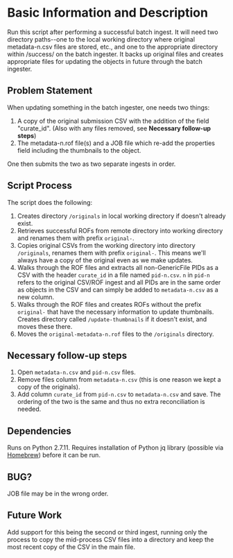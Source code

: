 # Basic Information and Description

Run this script after performing a successful batch ingest. It will need two directory paths--one to the local working directory where original metadata-n.csv files are stored, etc., and one to the appropriate directory within /success/ on the batch ingester. It backs up original files and creates appropriate files for updating the objects in future through the batch ingester.

## Problem Statement

When updating something in the batch ingester, one needs two things:

1. A copy of the original submission CSV with the addition of the field "curate_id". (Also with any files removed, see **Necessary follow-up steps**)
2. The metadata-n.rof file(s) and a JOB file which re-add the properties field including the thumbnails to the object.

One then submits the two as two separate ingests in order.

## Script Process

The script does the following:

1. Creates directory `/originals` in local working directory if doesn't already exist.
2. Retrieves successful ROFs from remote directory into working directory and renames them with prefix `original-`.
3. Copies original CSVs from the working directory into directory `/originals`, renames them with prefix `original-`. This means we'll always have a copy of the original even as we make updates.
4. Walks through the ROF files and extracts all non-GenericFile PIDs as a CSV with the header `curate_id` in a file named `pid-n.csv`. `n` in `pid-n` refers to the original CSV/ROF ingest and all PIDs are in the same order as objects in the CSV and can simply be added to `metadata-n.csv` as a new column.
5. Walks through the ROF files and creates ROFs without the prefix `original-` that have the necessary information to update thumbnails. Creates directory called `/update-thumbnails` if it doesn't exist, and moves these there.
6. Moves the `original-metadata-n.rof` files to the `/originals` directory.

## Necessary follow-up steps

1. Open `metadata-n.csv` and `pid-n.csv` files.
2. Remove files column from `metadata-n.csv` (this is one reason we kept a copy of the originals).
3. Add column `curate_id` from `pid-n.csv` to `metadata-n.csv` and save. The ordering of the two is the same and thus no extra reconciliation is needed.

## Dependencies

Runs on Python 2.7.11. Requires installation of Python jq library (possible via [Homebrew](http://brew.sh/)) before it can be run.

## BUG?

JOB file may be in the wrong order.

## Future Work

Add support for this being the second or third ingest, running only the process to copy the mid-process CSV files into a directory and keep the most recent copy of the CSV in the main file.
